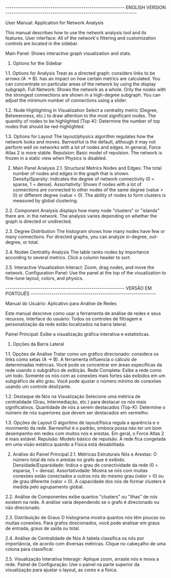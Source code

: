 ---------------------------------------------------------- ENGLISH VERSION ----------------------------------------------------------------

User Manual: Application for Network Analysis

This manual describes how to use the network analysis tool and its features.
User interface:
All of the network's filtering and customization controls are located in the sidebar.

Main Panel: Shows interactive graph visualization and stats.
1. Options for the Sidebar

1.1. Options for Analysis
Treat as a directed graph: considers links to be arrows (A → B). has an impact on how certain metrics are calculated.
You can concentrate on particular areas of the network by using the display subgraph.
Full Network: Shows the network as a whole.
Only the nodes with the strongest connections are shown in a high-degree subgraph. You can adjust the minimum number of connections using a slider.

1.2. Node Highlighting in Visualization
Select a centrality metric (Degree, Betweenness, etc.) to draw attention to the most significant nodes.
The quantity of nodes to be highlighted (Top-K): Determine the number of top nodes that should be red-highlighted.

1.3. Options for Layout
The layout/physics algorithm regulates how the network looks and moves.
BarnesHut is the default, although it may not perform well on networks with a lot of nodes and edges.
In general, Force Atlas 2 is more stable.
Repulsion: Basic model of repulsion.
The network is frozen in a static view when Physics is disabled.

2. Main Panel Analysis
2.1. Structural Metrics
Nodes and Edges: The total number of nodes and edges in the graph that is shown.
Density/Sparsity: Indicates the degree of network connectivity (0 = sparse, 1 = dense).
Assortativity: Shows if nodes with a lot of connections are connected to other nodes of the same degree (value > 0) or different degree (value < 0). The ability of nodes to form clusters is measured by global clustering.

2.2. Component Analysis
displays how many node "clusters" or "islands" there are. in the network. The analysis varies depending on whether the graph is directed or undirected.

2.3. Degree Distribution
The histogram shows how many nodes have few or many connections. For directed graphs, you can analyze in-degree, out-degree, or total.

2.4. Nodee Centrality Analysis
The table ranks nodes by importance according to several metrics. Click a column header to sort.

2.5. Interactive Visualization
Interact: Zoom, drag nodes, and move the network.
Configuration Panel: Use the panel at the top of the visualization to fine-tune layout, colors, and physics.

---------------------------------------------------------- VERSÃO EM PORTGUÊS -------------------------------------------------------------

Manual do Usuário: Aplicativo para Análise de Redes

Este manual descreve como usar a ferramenta de análise de redes e seus recursos.
Interface do usuário:
Todos os controles de filtragem e personalização da rede estão localizados na barra lateral.

Painel Principal: Exibe a visualização gráfica interativa e estatísticas.
1. Opções da Barra Lateral

1.1. Opções de Análise
Tratar como um gráfico direcionado: considera os links como setas (A → B). A ferramenta influencia o cálculo de determinadas métricas.
Você pode se concentrar em áreas específicas da rede usando o subgráfico de exibição.
Rede Completa: Exibe a rede como um todo.
Somente os nós com as conexões mais fortes são exibidos em um subgráfico de alto grau. Você pode ajustar o número mínimo de conexões usando um controle deslizante.

1.2. Destaque de Nós na Visualização
Selecione uma métrica de centralidade (Grau, Intermediação, etc.) para destacar os nós mais significativos.
Quantidade de nós a serem destacados (Top-K): Determine o número de nós superiores que devem ser destacados em vermelho.

1.3. Opções de Layout
O algoritmo de layout/física regula a aparência e o movimento da rede.
BarnesHut é o padrão, embora possa não ter um bom desempenho em redes com muitos nós e arestas.
Em geral, o Force Atlas 2 é mais estável.
Repulsão: Modelo básico de repulsão.
A rede fica congelada em uma visão estática quando a Física está desabilitada.

2. Análise do Painel Principal
2.1. Métricas Estruturais
Nós e Arestas: O número total de nós e arestas no grafo que é exibido.
Densidade/Esparsidade: Indica o grau de conectividade da rede (0 = esparsa, 1 = densa).
Assortatividade: Mostra se nós com muitas conexões estão conectados a outros nós do mesmo grau (valor > 0) ou de grau diferente (valor < 0). A capacidade dos nós de formar clusters é medida pelo agrupamento global.

2.2. Análise de Componentes
exibe quantos "clusters" ou "ilhas" de nós existem na rede. A análise varia dependendo se o grafo é direcionado ou não direcionado.

2.3. Distribuição de Graus
O histograma mostra quantos nós têm poucas ou muitas conexões. Para grafos direcionados, você pode analisar em graus de entrada, graus de saída ou total.

2.4. Análise de Centralidade de Nós
A tabela classifica os nós por importância, de acordo com diversas métricas. Clique no cabeçalho de uma coluna para classificar.

2.5. Visualização Interativa
Interagir: Aplique zoom, arraste nós e mova a rede.
Painel de Configuração: Use o painel na parte superior da visualização para ajustar o layout, as cores e a física.
